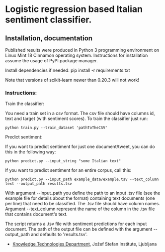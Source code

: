 # Logistic regression based Italian sentiment classifier. #

## Installation, documentation ##

Published results were produced in Python 3 programming environment on Linux Mint 18 Cinnamon operating system. Instructions for installation assume the usage of PyPI package manager.<br/>

Install dependencies if needed: pip install -r requirements.txt

Note that versions of scikit-learn newer than 0.20.3 will not work!

### Instructions: ###

Train the classifier:<br/>

You need a train set in a csv format. The csv file should have columns id, text and target (with sentiment scores). 
To train the classifier just run:

```
python train.py --train_dataset 'pathToTheCSV'
```

Predict sentiment:<br/>

If you want to predict sentiment for just one document/tweet, you can do this in the following way:

```
python predict.py --input_string "some Italian text"
```

If you want to predict sentiment for an entire corpus, call this:

```
python predict.py --input_path example_data/example.tsv --text_column text --output_path results.tsv
```
With argument --input_path you define the path to an input .tsv file (see the example file for details about the format) containing text documents (one per line) that need to be classified. The .tsv file should have column names. Argument --text_column represent the name of the column in the .tsv file that contains document's text. 

The script returns a .tsv file with sentiment predictions for each input document. The path of the output file can be defined with the argument --output_path and defaults to 'results.tsv'.

* [Knowledge Technologies Department](http://kt.ijs.si), Jožef Stefan Institute, Ljubljana


